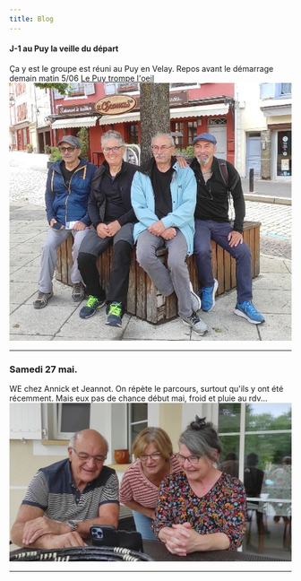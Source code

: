 ```yaml
---
title: Blog
---
```

#### J-1 au Puy la veille du départ
Ça y est le groupe est réuni au Puy en Velay. Repos avant le démarrage demain matin 5/06
[Le Puy trompe l'oeil](le-puy.jpg)
![Les randonneurs](images/les-randonneurs.jpg)

---

### Samedi 27 mai.
WE chez Annick et Jeannot. On répète le parcours, surtout qu'ils y ont été récemment. Mais eux pas de chance début mai, froid et pluie au rdv...
![A mios](images/mios.jpg)

---
